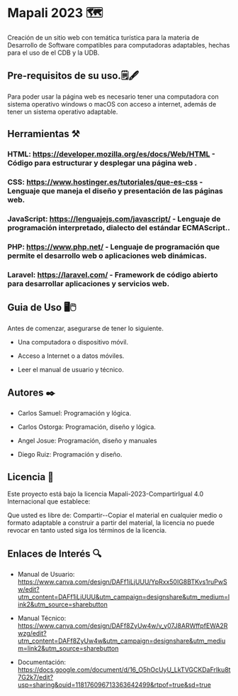 # Mapali 2023 🗺️

Creación de un sitio web con temática turística para la materia de Desarrollo de Software compatibles para computadoras adaptables, hechas para el uso de el CDB y la UDB.

## Pre-requisitos de su uso.🗒️🖋️
Para poder usar la página web es necesario tener una computadora con sistema operativo windows o macOS con acceso a internet, además de tener un sistema operativo adaptable.

## Herramientas ⚒️

### HTML: https://developer.mozilla.org/es/docs/Web/HTML - Código para estructurar y desplegar una página web .
### CSS: https://www.hostinger.es/tutoriales/que-es-css - Lenguaje que maneja el diseño y presentación de las páginas web.
### JavaScript: https://lenguajejs.com/javascript/ - Lenguaje de programación interpretado, dialecto del estándar ECMAScript..
### PHP: https://www.php.net/ - Lenguaje de programación que permite el desarrollo web o aplicaciones web dinámicas.
### Laravel: https://laravel.com/ - Framework de código abierto para desarrollar aplicaciones y servicios web.

## Guia de Uso 🖥️🖱️

Antes de comenzar, asegurarse de tener lo siguiente.

+ Una computadora o dispositivo móvil.

+ Acceso a Internet o a datos móviles.

+ Leer el manual de usuario y técnico.

## Autores ✒️

+ Carlos Samuel: Programación y lógica.

+ Carlos Ostorga: Programación, diseño y lógica.

+ Angel Josue: Programación, diseño y manuales

+ Diego Ruiz: Programación y diseño.

## Licencia 🪪

Este proyecto está bajo la licencia Mapali-2023-CompartirIgual 4.0 Internacional que establece:

Que usted es libre de: Compartir--Copiar el material en cualquier medio o formato adaptable a construir a partir del material, la licencia no puede revocar en tanto usted siga los términos de la licencia.

## Enlaces de Interés 🔍

+ Manual de Usuario: https://www.canva.com/design/DAFf1iLjUUU/YpRxx50IG8BTKvs1ruPwSw/edit?utm_content=DAFf1iLjUUU&utm_campaign=designshare&utm_medium=link2&utm_source=sharebutton

+ Manual Técnico: https://www.canva.com/design/DAFf8ZyUw4w/v_y07J8ARWffpfEWA2Rwzg/edit?utm_content=DAFf8ZyUw4w&utm_campaign=designshare&utm_medium=link2&utm_source=sharebutton

+ Documentación: https://docs.google.com/document/d/16_O5hOcUyU_LkTVGCKDaFrIku8t7G2k7/edit?usp=sharing&ouid=118176096713363642499&rtpof=true&sd=true

